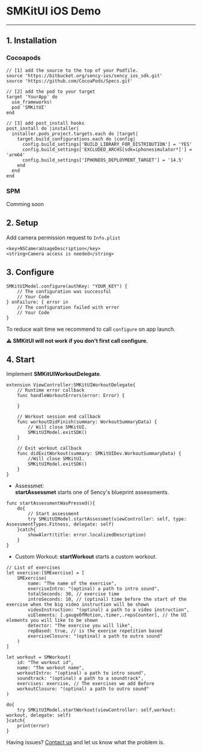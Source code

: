 # SMKitUI iOS Demo
----------------
## 1. Installation

### Cocoapods
```
// [1] add the source to the top of your Podfile.
source 'https://bitbucket.org/sency-ios/sency_ios_sdk.git'
source 'https://github.com/CocoaPods/Specs.git'

// [2] add the pod to your target
target 'YourApp' do
  use_frameworks!
  pod 'SMKitUI'
end

// [3] add post_install hooks
post_install do |installer|
  installer.pods_project.targets.each do |target|
    target.build_configurations.each do |config|
      config.build_settings['BUILD_LIBRARY_FOR_DISTRIBUTION'] = 'YES'
      config.build_settings['EXCLUDED_ARCHS[sdk=iphonesimulator*]'] = 'arm64'
      config.build_settings['IPHONEOS_DEPLOYMENT_TARGET'] = '14.5'
    end
  end
end

```

### SPM

Comming soon

## 2. Setup

Add camera permission request to `Info.plist`
```
<key>NSCameraUsageDescription</key>
<string>Camera access is needed</string>
```

## 3. Configure
```
SMKitUIModel.configure(authKey: "YOUR_KEY") {
    // The configuration was successful
    // Your Code
} onFailure: { error in
    // The configuration failed with error
    // Your Code
}
```
To reduce wait time we recommend to call `configure` on app launch.

**⚠️ SMKitUI will not work if you don't first call configure.**
 
## 4. Start
Implement **SMKitUIWorkoutDelegate**.
```
extension ViewController:SMKitUIWorkoutDelegate{
    // Runtime error callback
    func handleWorkoutErrors(error: Error) {
        
    }

    // Workout session end callback
    func workoutDidFinish(summary: WorkoutSummaryData) {
        // Will close SMKitUI.
        SMKitUIModel.exitSDK()
    }

    // Exit workout callback
    func didExitWorkout(summary: SMKitUIDev.WorkoutSummaryData) {
        //Will close SMKitUI.
        SMKitUIModel.exitSDK()
    }
}
```
    
- Assessmet:  
**startAssessmet** starts one of Sency's blueprint assessments.
```
func startAssessmentWasPressed(){
    do{
        // Start assessment
        try SMKitUIModel.startAssessmet(viewController: self, type: AssessmentTypes.Fitness, delegate: self)
    }catch{
        showAlert(title: error.localizedDescription)
    }
}
```

- Custom Workout:
**startWorkout** starts a custom workout.
```
// List of exercises
let exercise:[SMExercise] = [
    SMExercise(
        name: "The name of the exercise",
        exerciseIntro: "(optinal) a path to intro sound",
        totalSeconds: 30, // exercise time
        introSeconds: 10, // (optinal) time before the start of the exercise when the big video instruction will be shown
        videoInstruction: "(optinal) a path to a video instruction",
        uiElements: [.gaugeOfMotion,.timer,.repsCounter], // the UI elements you will like to be shown
        detector: "The exercise you will like",
        repBased: true, // is the exerise repetition based
        exerciseClosure: "(optinal) a path to outro sound"
    )
]

let workout = SMWorkout(
    id: "The workout id",
    name: "The workout name",
    workoutIntro: "(optinal) a path to intro sound",
    soundtrack: "(optinal) a path to a soundtrack",
    exercises: exercise, // The exercises we add Before
    workoutClosure: "(optinal) a path to outro sound"
)

do{
    try SMKitUIModel.startWorkout(viewController: self,workout: workout, delegate: self)
}catch{
    print(error)
}
```

Having issues? [Contact us](support@sency.ai) and let us know what the problem is.
